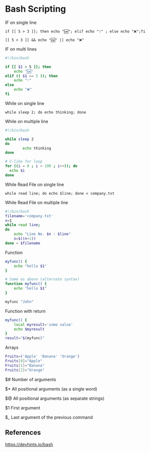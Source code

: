 # Bash Scripting

IF on single line

`if [[ 5 > 3 ]]; then echo "🆗"; elif echo "❔" ; else echo "❌";fi`

`[[ 5 > 3 ]] && echo "🆗" || echo "❌"`

IF on multi lines

```bash
#!/bin/bash

if [[ $1 > 5 ]]; then
    echo "🆗"
elif (( $1 == 5 )); then
    echo "❔"
else
    echo "❌"
fi
```

While on single line

`while sleep 2; do echo thinking; done`

While on multiple line

```bash
#!/bin/bash

while sleep 2
do
        echo thinking
done

# C-like for loop
for ((i = 0 ; i < 100 ; i++)); do
  echo $i
done
```

While Read File on single line

`while read line; do echo $line; done < company.txt`

While Read File on multiple line

```bash
#!/bin/bash
filename='company.txt'
n=1
while read line; 
do
    echo "Line No. $n : $line"
    n=$((n+1))
done < $filename
```

Function

```bash
myfunc() {
    echo "hello $1"
}

# Same as above (alternate syntax)
function myfunc() {
    echo "hello $1"
}

myfunc "John"
```

Function with return

```bash
myfunc() {
    local myresult='some value'
    echo $myresult
}
result="$(myfunc)"
```

Arrays

```bash
Fruits=('Apple' 'Banana' 'Orange')
Fruits[0]="Apple"
Fruits[1]="Banana"
Fruits[2]="Orange"
```

$# 	Number of arguments

$* 	All positional arguments (as a single word)

$@ 	All positional arguments (as separate strings)

$1 	First argument

$_ 	Last argument of the previous command

## References

https://devhints.io/bash
